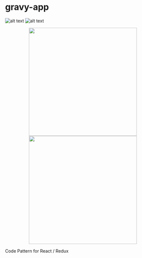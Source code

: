 # gravy-app

![alt text](http://gravytraining.azurewebsites.net/Images/GravyCodingPattern.png)
![alt text](http://gravytraining.azurewebsites.net/Images/mrc_overview.png)


<p align="center">
  <img src="http://gravytraining.azurewebsites.net/Images/GravyCodingPattern.png" width="350"/>
  <img src="http://gravytraining.azurewebsites.net/Images/mrc_overview.png" width="350"/>
</p>

Code Pattern for React / Redux
